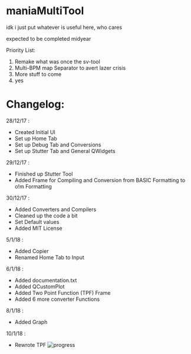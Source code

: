 # maniaMultiTool
idk i just put whatever is useful here, who cares

expected to be completed midyear

Priority List:
1. Remake what was once the sv-tool
2. Multi-BPM map Separator to avert lazer crisis
3. More stuff to come
4. yes

# Changelog:
28/12/17 :
- Created Initial UI
- Set up Home Tab
- Set up Debug Tab and Conversions
- Set up Stutter Tab and General QWidgets

29/12/17 :
- Finished up Stutter Tool
- Added Frame for Compiling and Conversion from BASIC Formatting to o!m Formatting

30/12/17 :
- Added Converters and Compilers
- Cleaned up the code a bit
- Set Default values
- Added MIT License

5/1/18 :
- Added Copier
- Renamed Home Tab to Input

6/1/18 :
- Added documentation.txt
- Added QCustomPlot 
- Added Two Point Function (TPF) Frame
- Added 6 more converter Functions

8/1/18 :
- Added Graph

10/1/18 :
- Rewrote TPF
![progress](http://puu.sh/yYlqk/1b1623fa53.png)


